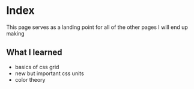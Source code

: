 # Index

This page serves as a landing point for all of the other pages I will end up making


## What I learned

- basics of css grid
- new but important css units
- color theory